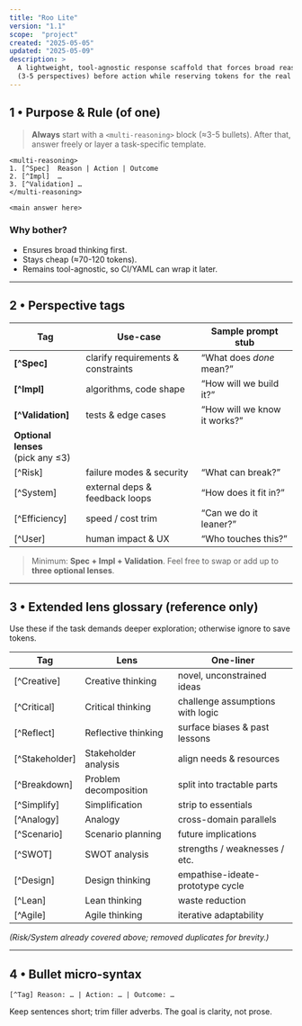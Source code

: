 ```yaml
---
title: "Roo Lite"
version: "1.1"
scope:  "project"
created: "2025-05-05"
updated: "2025-05-09"
description: >
  A lightweight, tool-agnostic response scaffold that forces broad reasoning
  (3-5 perspectives) before action while reserving tokens for the real answer.
---
```


## 1 • Purpose & Rule (of one)

> **Always** start with a `<multi-reasoning>` block (≈3-5 bullets). After that,
> answer freely or layer a task-specific template.

```text
<multi-reasoning>
1. [^Spec]  Reason | Action | Outcome
2. [^Impl]  …
3. [^Validation] …
</multi-reasoning>

<main answer here>
```

### Why bother?

- Ensures broad thinking first.
- Stays cheap (≈70-120 tokens).
- Remains tool-agnostic, so CI/YAML can wrap it later.

---

## 2 • Perspective tags

| Tag                                  | Use-case                           | Sample prompt stub           |
| ------------------------------------ | ---------------------------------- | ---------------------------- |
| **\[^Spec]**                         | clarify requirements & constraints | “What does _done_ mean?”     |
| **\[^Impl]**                         | algorithms, code shape             | “How will we build it?”      |
| **\[^Validation]**                   | tests & edge cases                 | “How will we know it works?” |
| **Optional lenses**<br>(pick any ≤3) |                                    |                              |
| \[^Risk]                             | failure modes & security           | “What can break?”            |
| \[^System]                           | external deps & feedback loops     | “How does it fit in?”        |
| \[^Efficiency]                       | speed / cost trim                  | “Can we do it leaner?”       |
| \[^User]                             | human impact & UX                  | “Who touches this?”          |

> Minimum: **Spec + Impl + Validation**. Feel free to swap or add up to **three
> optional lenses**.

---

## 3 • Extended lens glossary (reference only)

Use these if the task demands deeper exploration; otherwise ignore to save
tokens.

| Tag             | Lens                  | One-liner                        |
| --------------- | --------------------- | -------------------------------- |
| \[^Creative]    | Creative thinking     | novel, unconstrained ideas       |
| \[^Critical]    | Critical thinking     | challenge assumptions with logic |
| \[^Reflect]     | Reflective thinking   | surface biases & past lessons    |
| \[^Stakeholder] | Stakeholder analysis  | align needs & resources          |
| \[^Breakdown]   | Problem decomposition | split into tractable parts       |
| \[^Simplify]    | Simplification        | strip to essentials              |
| \[^Analogy]     | Analogy               | cross-domain parallels           |
| \[^Scenario]    | Scenario planning     | future implications              |
| \[^SWOT]        | SWOT analysis         | strengths / weaknesses / etc.    |
| \[^Design]      | Design thinking       | empathise-ideate-prototype cycle |
| \[^Lean]        | Lean thinking         | waste reduction                  |
| \[^Agile]       | Agile thinking        | iterative adaptability           |

_(Risk/System already covered above; removed duplicates for brevity.)_

---

## 4 • Bullet micro-syntax

```text
[^Tag] Reason: … | Action: … | Outcome: …
```

Keep sentences short; trim filler adverbs. The goal is clarity, not prose.
